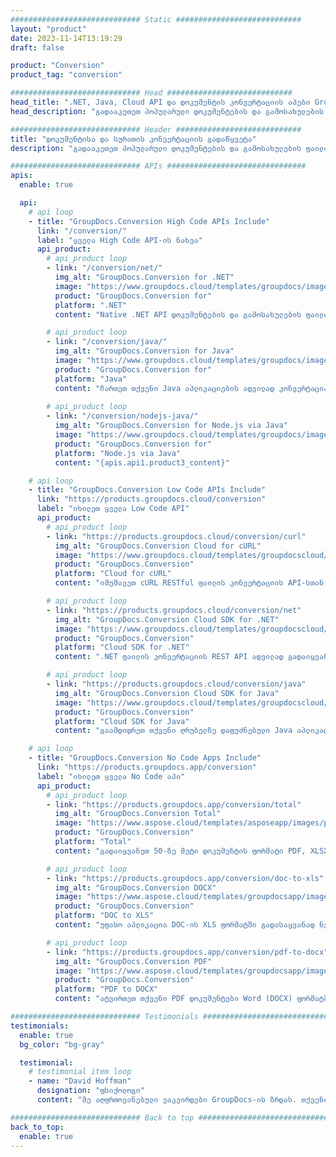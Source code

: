 ```yaml
---
############################# Static ############################
layout: "product"
date: 2023-11-14T13:19:29
draft: false

product: "Conversion"
product_tag: "conversion"

############################# Head ############################
head_title: ".NET, Java, Cloud API და დოკუმენტის კონვერტაციის აპები GroupDocs-ის მიერ"
head_description: "გადააკეთეთ პოპულარული დოკუმენტების და გამოსახულების ფაილის ფორმატები ნებისმიერ პლატფორმაზე აპლიკაციისა და api-ზე დაფუძნებული გადაწყვეტილებებით."

############################# Header ############################
title: "დოკუმენტისა და სურათის კონვერტაციის გადაწყვეტა"
description: "გადააკეთეთ პოპულარული დოკუმენტების და გამოსახულების ფაილის ფორმატები ნებისმიერ პლატფორმაზე აპლიკაციისა და api-ზე დაფუძნებული გადაწყვეტილებებით."

############################# APIs ###############################
apis:
  enable: true

  api:
    # api loop
    - title: "GroupDocs.Conversion High Code APIs Include"
      link: "/conversion/"
      label: "ყველა High Code API-ის ნახვა"
      api_product:
        # api_product loop
        - link: "/conversion/net/"
          img_alt: "GroupDocs.Conversion for .NET"
          image: "https://www.groupdocs.cloud/templates/groupdocs/images/product-logos/groupdocs-conversion-net.png"
          product: "GroupDocs.Conversion for"
          platform: ".NET"
          content: "Native .NET API დოკუმენტების და გამოსახულების ფაილის ფორმატების ზუსტად კონვერტაციისთვის ნებისმიერი ტიპის .NET აპლიკაციაში. მხარს უჭერს სურათის ჭვირნიშნების დამატებას კონვერტაციისას."

        # api_product loop
        - link: "/conversion/java/"
          img_alt: "GroupDocs.Conversion for Java"
          image: "https://www.groupdocs.cloud/templates/groupdocs/images/product-logos/groupdocs-conversion-java.png"
          product: "GroupDocs.Conversion for"
          platform: "Java"
          content: "ჩართეთ თქვენი Java აპლიკაციების ადვილად კონვერტაცია ყველა ინდუსტრიის სტანდარტული დოკუმენტის ფორმატებს შორის, მათ შორის Microsoft Office, PDF, HTML, სურათები და მრავალი სხვა."
          
        # api_product loop
        - link: "/conversion/nodejs-java/"
          img_alt: "GroupDocs.Conversion for Node.js via Java"
          image: "https://www.groupdocs.cloud/templates/groupdocs/images/product-logos/groupdocs-conversion-nodejs-java.png"
          product: "GroupDocs.Conversion for"
          platform: "Node.js via Java"
          content: "{apis.api1.product3_content}"

    # api loop
    - title: "GroupDocs.Conversion Low Code APIs Include"
      link: "https://products.groupdocs.cloud/conversion"
      label: "იხილეთ ყველა Low Code API"
      api_product:
        # api_product loop
        - link: "https://products.groupdocs.cloud/conversion/curl"
          img_alt: "GroupDocs.Conversion Cloud for cURL"
          image: "https://www.groupdocs.cloud/templates/groupdocscloud/images/sdk/272x272/groupdocs_conversion-for-curl.png"
          product: "GroupDocs.Conversion"
          platform: "Cloud for cURL"
          content: "იმუშავეთ cURL RESTful ფაილის კონვერტაციის API-სთან, რათა მარტივად გადაიყვანოთ Microsoft Office, PDF, Email, Project, HTML და სხვა საერთო ფაილის ფორმატები თქვენს აპლიკაციებში."

        # api_product loop
        - link: "https://products.groupdocs.cloud/conversion/net"
          img_alt: "GroupDocs.Conversion Cloud SDK for .NET"
          image: "https://www.groupdocs.cloud/templates/groupdocscloud/images/sdk/272x272/groupdocs_conversion-for-net.png"
          product: "GroupDocs.Conversion"
          platform: "Cloud SDK for .NET"
          content: ".NET ფაილის კონვერტაციის REST API ადვილად გადაიყვანოთ Microsoft Office, PDF, Email, Project, HTML და სხვა საერთო ფაილის ფორმატები ნებისმიერ პლატფორმაზე Cloud SDK-ის გამოყენებით."

        # api_product loop
        - link: "https://products.groupdocs.cloud/conversion/java"
          img_alt: "GroupDocs.Conversion Cloud SDK for Java"
          image: "https://www.groupdocs.cloud/templates/groupdocscloud/images/sdk/272x272/groupdocs_conversion-for-java.png"
          product: "GroupDocs.Conversion"
          platform: "Cloud SDK for Java"
          content: "გაამდიდრეთ თქვენი ღრუბელზე დაფუძნებული Java აპლიკაციები დოკუმენტების კონვერტაციის გაფართოებული ფუნქციებით ნებისმიერ პლატფორმაზე, რომელსაც შეუძლია REST API-ების გამოძახება."

    # api loop
    - title: "GroupDocs.Conversion No Code Apps Include"
      link: "https://products.groupdocs.app/conversion"
      label: "იხილეთ ყველა No Code აპი"
      api_product:
        # api_product loop
        - link: "https://products.groupdocs.app/conversion/total"
          img_alt: "GroupDocs.Conversion Total"
          image: "https://www.aspose.cloud/templates/asposeapp/images/products/logo/aspose_conversion-app.png"
          product: "GroupDocs.Conversion"
          platform: "Total"
          content: "გადაიყვანეთ 50-ზე მეტი დოკუმენტის ფორმატი PDF, XLSX, DOCX, XPS, HTML და სხვა."

        # api_product loop
        - link: "https://products.groupdocs.app/conversion/doc-to-xls"
          img_alt: "GroupDocs.Conversion DOCX"
          image: "https://www.aspose.cloud/templates/groupdocsapp/images/products/logo/groupdocs_words-app.png"
          product: "GroupDocs.Conversion"
          platform: "DOC to XLS"
          content: "უფასო აპლიკაცია DOC-ის XLS ფორმატში გადასაყვანად ნებისმიერი ვებ ბრაუზერიდან."

        # api_product loop
        - link: "https://products.groupdocs.app/conversion/pdf-to-docx"
          img_alt: "GroupDocs.Conversion PDF"
          image: "https://www.aspose.cloud/templates/groupdocsapp/images/products/logo/groupdocs_pdf-app.png"
          product: "GroupDocs.Conversion"
          platform: "PDF to DOCX"
          content: "ატვირთეთ თქვენი PDF დოკუმენტები Word (DOCX) ფორმატში უწყვეტი კონვერტაციისთვის."

############################# Testimonials ###############################
testimonials:
  enable: true
  bg_color: "bg-gray"

  testimonial:
    # testimonial item loop
    - name: "David Hoffman"
      designation: "ფსიქოლოგი"
      content: "მე აღფრთოვანებული ვაკვირდები GroupDocs-ის ზრდას. თქვენი სრული გუნდის პასუხისმგებლობა დიდად დამეხმარა, როდესაც მე ვესაუბრები ვინმეს GroupDocs-ში, შემიძლია გარანტირებული ვიყო, რომ ვიღაც უსმენს და ახორციელებს რამეს."

############################# Back to top ###############################
back_to_top:
  enable: true
---
```

